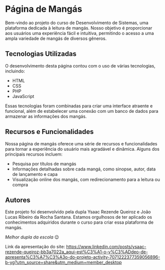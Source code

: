 # Página de Mangás

Bem-vindo ao projeto do curso de Desenvolvimento de Sistemas, uma plataforma dedicada à leitura de mangás. Nosso objetivo é proporcionar aos usuários uma experiência fácil e intuitiva, permitindo o acesso a uma ampla variedade de mangás de diversos gêneros.

## Tecnologias Utilizadas

O desenvolvimento desta página contou com o uso de várias tecnologias, incluindo:

- HTML
- CSS
- PHP
- JavaScript

Essas tecnologias foram combinadas para criar uma interface atraente e funcional, além de estabelecer uma conexão com um banco de dados para armazenar as informações dos mangás.

## Recursos e Funcionalidades

Nossa página de mangás oferece uma série de recursos e funcionalidades para tornar a experiência do usuário mais agradável e dinâmica. Alguns dos principais recursos incluem:

- Pesquisa por títulos de mangás
- Informações detalhadas sobre cada mangá, como sinopse, autor, data de lançamento e capa
- Visualização online dos mangás, com redirecionamento para a leitura ou compra

## Autores

Este projeto foi desenvolvido pela dupla Ysaac Rezende Queiroz e João Lucas Ribeiro da Rocha Santana. Estamos orgulhosos de ter aplicado os conhecimentos adquiridos durante o curso para criar essa plataforma de mangás.



*Melhor dupla da escola* 😉

Link da apresentação do site: https://www.linkedin.com/posts/ysaac-rezende-queiroz-bb3a7022a_aqui-est%C3%A1-o-v%C3%ADdeo-de-apresenta%C3%A7%C3%A3o-do-projeto-activity-7071222377359056896-b-yg?utm_source=share&utm_medium=member_desktop

